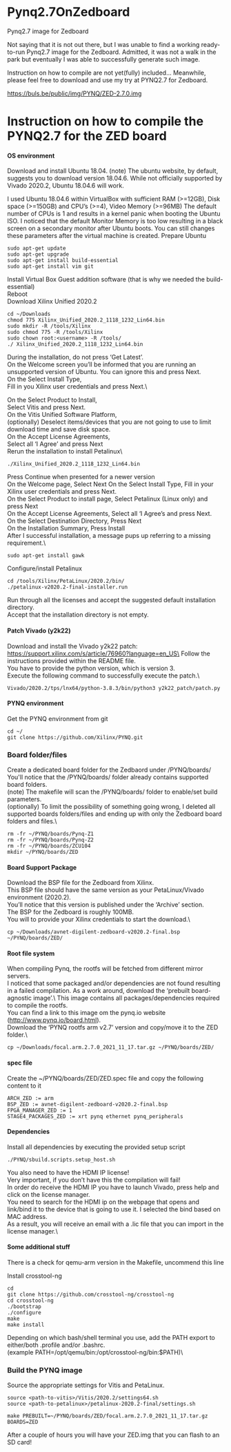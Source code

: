# Pynq2.7OnZedboard
Pynq2.7 image for Zedboard

Not saying that it is not out there, but I was unable to find a working ready-to-run Pynq2.7 image for the Zedboard.
Admitted, it was not a walk in the park but eventually I was able to successfully generate such image.

Instruction on how to compile are not yet(fully) included...
Meanwhile, please feel free to download and use my try at PYNQ2.7 for Zedboard.

https://buls.be/public/img/PYNQ/ZED-2.7.0.img

# Instruction on how to compile the PYNQ2.7 for the ZED board

#### OS environment
Download and install Ubuntu 18.04.
(note) The ubuntu website, by default, suggests you to download version 18.04.6.
While not officially supported by Vivado 2020.2, Ubuntu 18.04.6 will work.

I used Ubuntu 18.04.6 within VirtualBox with sufficient RAM (>=12GB), Disk space (>=150GB) and CPU’s (>=4), Video Memory (>=96MB)
The default number of CPUs is 1 and results in a kernel panic when booting the Ubuntu ISO.
I noticed that the default Monitor Memory is too low resulting in a black screen on a secondary monitor after Ubuntu boots.
You can still changes these parameters after the virtual machine is created.
Prepare Ubuntu
```
sudo apt-get update
sudo apt-get upgrade
sudo apt-get install build-essential
sudo apt-get install vim git
```
Install Virtual Box Guest addition software (that is why we needed the build-essential)\
Reboot\
Download Xilinx Unified 2020.2
```
cd ~/Downloads
chmod 775 Xilinx_Unified_2020.2_1118_1232_Lin64.bin
sudo mkdir -R /tools/Xilinx
sudo chmod 775 -R /tools/Xilinx
sudo chown root:<username> -R /tools/
./ Xilinx_Unified_2020.2_1118_1232_Lin64.bin
```
During the installation, do not press ‘Get Latest’.\
On the Welcome screen you’ll be informed that you are running an unsupported version of Ubuntu. You can ignore this and press Next.\
On the Select Install Type,\
Fill in you Xilinx user credentials and press Next.\

On the Select Product to Install,\
Select Vitis and press Next.\
On the Vitis Unified Software Platform,\
(optionally) Deselect items/devices that you are not going to use to limit download time and save disk space.\
On the Accept License Agreements,\
Select all ‘I Agree’ and press Next\
Rerun the installation to install Petalinux\
```
./Xilinx_Unified_2020.2_1118_1232_Lin64.bin
```
Press Continue when presented for a newer version\
On the Welcome page, Select Next
On the Select Install Type, Fill in your Xilinx user credentials and press Next.\
On the Select Product to install page, Select Petalinux (Linux only) and press Next\
On the Accept License Agreements, Select all ‘I Agree’s and press Next.\
On the Select Destination Directory, Press Next\
On the Installation Summary, Press Install\
After I successful installation, a message pups up referring to a missing requirement.\
```
sudo apt-get install gawk
```

Configure/install Petalinux
```
cd /tools/Xilinx/PetaLinux/2020.2/bin/
./petalinux-v2020.2-final-installer.run
```
Run through all the licenses and accept the suggested default installation directory.\
Accept that the installation directory is not empty.

#### Patch Vivado (y2k22)
Download and install the Vivado y2k22 patch: https://support.xilinx.com/s/article/76960?language=en_US\
Follow the instructions provided within the README file.\
You have to provide the python version, which is version 3.\
Execute the following command to successfully execute the patch.\
```
Vivado/2020.2/tps/lnx64/python-3.8.3/bin/python3 y2k22_patch/patch.py
```

#### PYNQ environment
Get the PYNQ environment from git
```
cd ~/
git clone https://github.com/Xilinx/PYNQ.git
```
### Board folder/files
Create a dedicated board folder for the Zedbaord under /PYNQ/boards/\
You'll notice that the /PYNQ/boards/ folder already contains supported board folders.\
(note) The makefile will scan the /PYNQ/boards/ folder to enable/set build parameters.\
(optionally) To limit the possibility of something going wrong, I deleted all supported boards folders/files and ending up with only the Zedboard board folders and files.\
```
rm -fr ~/PYNQ/boards/Pynq-Z1
rm -fr ~/PYNQ/boards/Pynq-Z2
rm -fr ~/PYNQ/boards/ZCU104
mkdir ~/PYNQ/boards/ZED
```
#### Board Support Package
Download the BSP file for the Zedboard from Xilinx.\
This BSP file should have the same version as your PetaLinux/Vivado environment (2020.2).\
You’ll notice that this version is published under the ‘Archive’ section.\
The BSP for the Zedboard is roughly 100MB.\
You will to provide your Xilinx credentials to start the download.\
```
cp ~/Downloads/avnet-digilent-zedboard-v2020.2-final.bsp ~/PYNQ/boards/ZED/
```
#### Root file system
When compiling Pynq, the rootfs will be fetched from different mirror servers.\
I noticed that some packaged and/or dependencies are not found resulting in a failed compilation. As a work around, download the ‘prebuilt board-agnostic image’.\ This image contains all packages/dependencies required to compile the rootfs.\
You can find a link to this image om the pynq.io website (http://www.pynq.io/board.html).\
Download the ‘PYNQ rootfs arm v2.7’ version and copy/move it to the ZED folder.\
```
cp ~/Downloads/focal.arm.2.7.0_2021_11_17.tar.gz ~/PYNQ/boards/ZED/
```

#### spec file
Create the ~/PYNQ/boards/ZED/ZED.spec file and copy the following content to it
```
ARCH_ZED := arm
BSP_ZED := avnet-digilent-zedboard-v2020.2-final.bsp
FPGA_MANAGER_ZED := 1
STAGE4_PACKAGES_ZED := xrt pynq ethernet pynq_peripherals
```
#### Dependencies
Install all dependencies by executing the provided setup script
```
./PYNQ/sbuild.scripts.setup_host.sh
````
You also need to have the HDMI IP license!\
Very important, if you don’t have this the compilation will fail!\
In order do receive the HDMI IP you have to launch Vivado, press help and click on the license manager.\
You need to search for the HDMI ip on the webpage that opens and link/bind it to the device that is going to use it. I selected the bind based on MAC address.\
As a result, you will receive an email with a .lic file that you can import in the license manager.\

#### Some additional stuff

There is a check for qemu-arm version in the Makefile, uncommend this line

Install crosstool-ng
```
cd
git clone https://github.com/crosstool-ng/crosstool-ng
cd crosstool-ng
./bootstrap
./configure
make
make install
```
Depending on which bash/shell terminal you use, add the PATH export to either/both .profile and/or .bashrc.\
(example PATH=/opt/qemu/bin:/opt/crosstool-ng/bin:$PATH)\

### Build the PYNQ image
Source the appropriate settings for Vitis and PetaLinux.
```
source <path-to-vitis>/Vitis/2020.2/settings64.sh
source <path-to-petalinux>/petalinux-2020.2-final/settings.sh

make PREBUILT=~/PYNQ/boards/ZED/focal.arm.2.7.0_2021_11_17.tar.gz BOARDS=ZED
```

After a couple of hours you will have your ZED.img that you can flash to an SD card!

